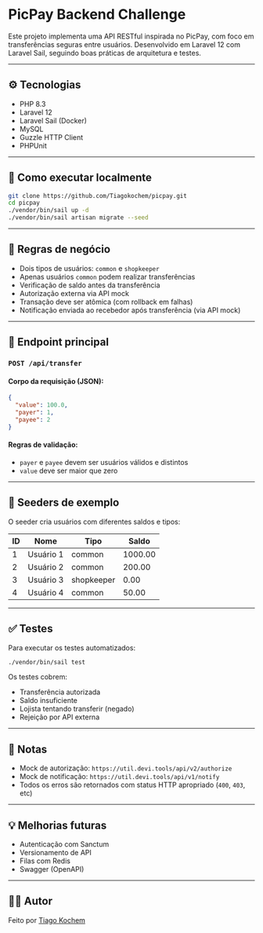 # PicPay Backend Challenge

Este projeto implementa uma API RESTful inspirada no PicPay, com foco em transferências seguras entre usuários. Desenvolvido em Laravel 12 com Laravel Sail, seguindo boas práticas de arquitetura e testes.

---

## ⚙️ Tecnologias

- PHP 8.3
- Laravel 12
- Laravel Sail (Docker)
- MySQL
- Guzzle HTTP Client
- PHPUnit

---

## 🚀 Como executar localmente

```bash
git clone https://github.com/Tiagokochem/picpay.git
cd picpay
./vendor/bin/sail up -d
./vendor/bin/sail artisan migrate --seed
```

---

## 🔐 Regras de negócio

- Dois tipos de usuários: `common` e `shopkeeper`
- Apenas usuários `common` podem realizar transferências
- Verificação de saldo antes da transferência
- Autorização externa via API mock
- Transação deve ser atômica (com rollback em falhas)
- Notificação enviada ao recebedor após transferência (via API mock)

---

## 📡 Endpoint principal

### `POST /api/transfer`

#### Corpo da requisição (JSON):

```json
{
  "value": 100.0,
  "payer": 1,
  "payee": 2
}
```

#### Regras de validação:
- `payer` e `payee` devem ser usuários válidos e distintos
- `value` deve ser maior que zero

---

## 👥 Seeders de exemplo

O seeder cria usuários com diferentes saldos e tipos:

| ID | Nome        | Tipo        | Saldo   |
|----|-------------|-------------|---------|
| 1  | Usuário 1   | common      | 1000.00 |
| 2  | Usuário 2   | common      | 200.00  |
| 3  | Usuário 3   | shopkeeper  | 0.00    |
| 4  | Usuário 4   | common      | 50.00   |

---

## ✅ Testes

Para executar os testes automatizados:

```bash
./vendor/bin/sail test
```

Os testes cobrem:

- Transferência autorizada
- Saldo insuficiente
- Lojista tentando transferir (negado)
- Rejeição por API externa

---

## 📌 Notas

- Mock de autorização: `https://util.devi.tools/api/v2/authorize`
- Mock de notificação: `https://util.devi.tools/api/v1/notify`
- Todos os erros são retornados com status HTTP apropriado (`400`, `403`, etc)

---

## 💡 Melhorias futuras

- Autenticação com Sanctum
- Versionamento de API
- Filas com Redis
- Swagger (OpenAPI)

---

## 👨‍💻 Autor

Feito por [Tiago Kochem](https://www.linkedin.com/in/tiagokochem)
